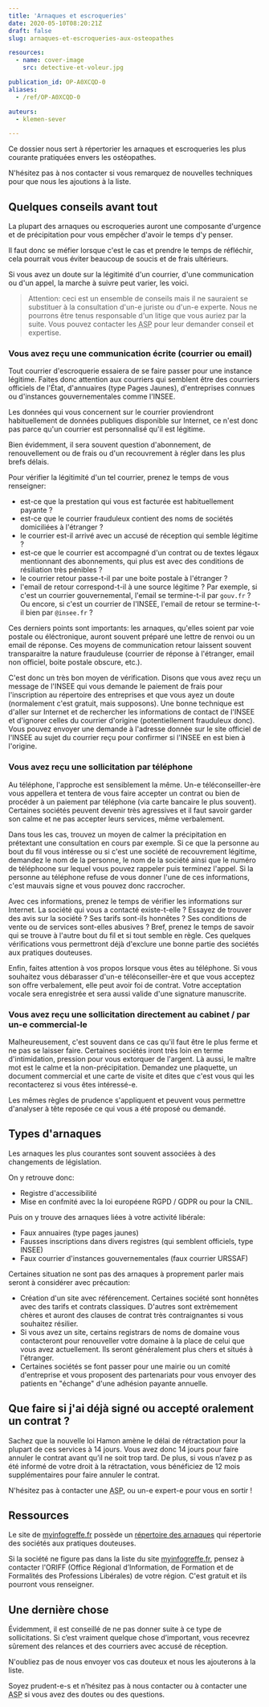 ```yaml
---
title: 'Arnaques et escroqueries'
date: 2020-05-10T08:20:21Z
draft: false
slug: arnaques-et-escroqueries-aux-osteopathes

resources:
  - name: cover-image
    src: detective-et-voleur.jpg

publication_id: OP-A0XCQD-0
aliases:
  - /ref/OP-A0XCQD-0

auteurs:
  - klemen-sever

---
```


Ce dossier nous sert à répertorier les arnaques et escroqueries les plus
courante pratiquées envers les ostéopathes.

N'hésitez pas à nos contacter si vous remarquez de nouvelles techniques pour
que nous les ajoutions à la liste.

<!--more-->

## Quelques conseils avant tout

La plupart des arnaques ou escroqueries auront une composante d'urgence et
de précipitation pour vous empêcher d'avoir le temps d'y penser.

Il faut donc se méfier lorsque c'est le cas et prendre le temps de réfléchir,
cela pourrait vous éviter beaucoup de soucis et de frais ultérieurs.

Si vous avez un doute sur la légitimité d'un courrier, d'une communication
ou d'un appel, la marche à suivre peut varier, les voici.

> Attention: ceci est un ensemble de conseils mais il ne sauraient se
> substituer à la consultation d'un-e juriste ou d'un-e experte. Nous
> ne pourrons être tenus responsable d'un litige que vous auriez par la suite.
> Vous pouvez contacter les <abbr title="Associations Socio-Professionnelles">ASP</abbr>
> pour leur demander conseil et expertise.

### Vous avez reçu une communication écrite (courrier ou email)
Tout courrier d'escroquerie essaiera de se faire passer pour une instance
légitime. Faites donc attention aux courriers qui semblent être des courriers
officiels de l'État, d'annuaires (type Pages Jaunes), d'entreprises connues ou
d'instances gouvernementales comme l'INSEE.

Les données qui vous concernent sur le courrier proviendront habituellement
de données publiques disponible sur Internet, ce n'est donc pas parce qu'un
courrier est personnalisé qu'il est légitime.

Bien évidemment, il sera souvent question d'abonnement, de renouvellement
ou de frais ou d'un recouvrement à régler dans les plus brefs délais.

Pour vérifier la légitimité d'un tel courrier, prenez le temps de vous renseigner:
 - est-ce que la prestation qui vous est facturée est habituellement payante ?
 - est-ce que le courrier frauduleux contient des noms de sociétés domiciliées
   à l'étranger ?
 - le courrier est-il arrivé avec un accusé de réception qui semble légitime ?
 - est-ce que le courrier est accompagné d'un contrat ou de textes légaux
   mentionnant des abonnements, qui plus est avec des conditions de résiliation très pénibles ?
 - le courrier retour passe-t-il par une boite postale à l'étranger ?
 - l'email de retour correspond-t-il à une source légitime ? Par exemple, si c'est un
   courrier gouvernemental, l'email se termine-t-il par `gouv.fr` ? Ou encore,
   si c'est un courrier de l'INSEE, l'email de retour se termine-t-il bien
   par `@insee.fr` ?

Ces derniers points sont importants: les arnaques, qu'elles soient
par voie postale ou éléctronique, auront souvent préparé une lettre de renvoi
ou un email de réponse. Ces moyens de communication retour laissent souvent
transparaitre la nature frauduleuse (courrier de réponse à l'étranger, email
non officiel, boite postale obscure, etc.).

C'est donc un très bon moyen de vérification. Disons que vous avez reçu un message
de l'INSEE qui vous demande le paiement de frais pour l'inscription au répertoire
des entreprises et que vous ayez un doute (normalement c'est gratuit, mais supposons).
Une bonne technique est d'aller sur Internet et de rechercher les informations de
contact de l'INSEE et d'ignorer celles du courrier d'origine (potentiellement frauduleux donc).
Vous pouvez envoyer une demande à l'adresse donnée sur le site officiel de l'INSEE
au sujet du courrier reçu pour confirmer si l'INSEE en est bien à l'origine.

### Vous avez reçu une sollicitation par téléphone
Au téléphone, l'approche est sensiblement la même. Un-e téléconseiller-ère vous
appellera et tentera de vous faire accepter un contrat ou bien de procéder
à un paiement par téléphone (via carte bancaire le plus souvent). Certaines
sociétés peuvent devenir très agressives et il faut savoir garder son calme et
ne pas accepter leurs services, même verbalement.

Dans tous les cas, trouvez un moyen de calmer la précipitation en prétextant une
consultation en cours par exemple. Si ce que la personne au bout du fil vous
intéresse ou si c'est une société de recouvrement légitime, demandez le nom de la personne,
le nom de la société ainsi que le numéro de téléphoone sur lequel vous pouvez
rappeler puis terminez l'appel. Si la personne au téléphone refuse de vous donner
l'une de ces informations, c'est mauvais signe et vous pouvez donc raccrocher.

Avec ces informations, prenez le temps de vérifier les informations sur Internet.
La société qui vous a contacté existe-t-elle ? Essayez de trouver des avis
sur la société ? Ses tarifs sont-ils honnêtes ? Ses conditions de vente ou
de services sont-elles abusives ? Bref, prenez le temps de savoir qui se trouve
à l'autre bout du fil et si tout semble en règle. Ces quelques vérifications
vous permettront déjà d'exclure une bonne partie des sociétés aux pratiques
douteuses.

Enfin, faites attention à vos propos lorsque vous êtes au téléphone. Si
vous souhaitez vous débarasser d'un-e téléconseiller-ère et que vous acceptez son
offre verbalement, elle peut avoir foi de contrat. Votre acceptation vocale sera
enregistrée et sera aussi valide d'une signature manuscrite.

### Vous avez reçu une sollicitation directement au cabinet / par un-e commercial-le
Malheureusement, c'est souvent dans ce cas qu'il faut être le plus ferme et ne pas se laisser
faire. Certaines sociétés iront très loin en terme d'intimidation,
pression pour vous extorquer de l'argent. Là aussi, le maître mot est le calme
et la non-précipitation. Demandez une plaquette, un document commercial et une
carte de visite et dites que c'est vous qui les recontacterez si vous êtes intéressé-e.

Les mêmes règles de prudence s'appliquent et peuvent vous permettre d'analyser
à tête reposée ce qui vous a été proposé ou demandé.

## Types d'arnaques

Les arnaques les plus courantes sont souvent associées à des changements de législation.

On y retrouve donc:

 - Registre d'accessibilité
 - Mise en confmité avec la loi européene RGPD / GDPR ou pour la CNIL.

Puis on y trouve des arnaques liées à votre activité libérale:

 - Faux annuaires (type pages jaunes)
 - Fausses inscriptions dans divers registres (qui semblent officiels, type INSEE)
 - Faux courrier d'instances gouvernementales (faux courrier URSSAF)

Certaines situation ne sont pas des arnaques à proprement parler mais seront
à considérer avec précaution:

 - Création d'un site avec référencement. Certaines société sont honnêtes avec
   des tarifs et contrats classiques. D'autres sont extrèmement chères et auront
   des clauses de contrat très contraignantes si vous souhaitez résilier.
 - Si vous avez un site, certains registrars de noms de domaine vous contacteront
   pour renouveller votre domaine à la place de celui que vous avez actuellement.
   Ils seront généralement plus chers et situés à l'étranger.
 - Certaines sociétés se font passer pour une mairie ou un comité d'entreprise
   et vous proposent des partenariats pour vous envoyer des patients
   en "échange" d'une adhésion payante annuelle.

## Que faire si j'ai déjà signé ou accepté oralement un contrat ?
Sachez que la nouvelle loi Hamon amène le délai de rétractation pour la
plupart de ces services à 14 jours. Vous avez donc 14 jours pour faire
annuler le contrat avant qu’il ne soit trop tard. De plus, si vous n’avez p
as été informé de votre droit à la rétractation, vous bénéficiez de
12 mois supplémentaires pour faire annuler le contrat.

N'hésitez pas à contacter une <abbr title="Associations Socio-Professionnelles">ASP</abbr>,
ou un-e expert-e pour vous en sortir !

## Ressources

Le site de [myinfogreffe.fr](https://myinfogreffe.fr) possède un [répertoire
des arnaques](https://myinfogreffe.fr/repertoire-des-arnaques/) qui répertorie
des sociétés aux pratiques douteuses.

Si la société ne figure pas dans la liste du site [myinfogreffe.fr](https://myinfogreffe.fr),
pensez à contacter l'ORIFF (Office Régional d’Information, de Formation et
de Formalités des Professions Libérales) de votre région. C'est gratuit et
ils pourront vous renseigner.

## Une dernière chose
Évidemment, il est conseillé de ne pas donner suite à ce type de sollicitations.
Si c’est vraiment quelque chose d’important, vous recevrez sûrement des relances
et des courriers avec accusé de réception.

N'oubliez pas de nous envoyer vos cas douteux et nous les ajouterons à la liste.

Soyez prudent-e-s et n’hésitez pas à nous contacter ou à contacter une
<abbr title="Associations Socio-Professionnelles">ASP</abbr>
si vous avez des doutes ou des questions.
